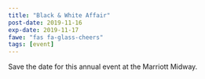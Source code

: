 ```yaml
---
title: "Black & White Affair"
post-date: 2019-11-16
exp-date: 2019-11-17
fawe: "fas fa-glass-cheers"
tags: [event]
---
```

Save the date for this annual event at the Marriott Midway.